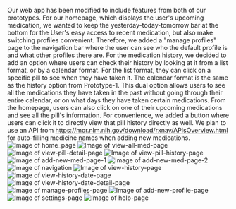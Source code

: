 Our web app has been modified to include features from both of our prototypes. For our homepage, which displays the user's upcoming medication, we wanted to keep the yesterday-today-tomorrow bar at the bottom for the User's easy access to recent medication, but also make switching profiles convenient. Therefore, we added a "manage profiles" page to the navigation bar where the user can see who the default profile is and what other profiles there are. For the medication history, we decided to add an option where users can check their history by looking at it from a list format, or by a calendar format. For the list format, they can click on a specific pill to see when they have taken it. The calendar format is the same as the history option from Prototype-1. This dual option allows users to see all the medications they have taken in the past without going through their entire calendar, or on what days they have taken certain medications. From the homepage, users can also click on one of their upcoming medications and see all the pill's information. For convenience, we added a button where users can click it to directly view that pill history directly as well. 
We plan to use an API from https://mor.nlm.nih.gov/download/rxnav/APIsOverview.html for auto-filling medicine names when adding new medications.
![Image of home_page](home_page.png)
![Image of view-all-med-page](view-all-med-page.png)
![Image of view-pill-detail-page](view-pill-detail-page.png)
![Image of view-pill-history-page](view-pill-history-page.png)
![Image of add-new-med-page-1](add-new-med-page-1.png)
![Image of add-new-med-page-2](add-new-med-page-2.png)
![Image of navigation](navigation.png)
![Image of view-history-page](view-history-page.png)
![Image of view-history-date-page](view-history-date-page.png)
![Image of view-history-date-detail-page](view-history-date-detail-page.png)
![Image of manage-profiles-page](manage-profiles-page.png)
![Image of add-new-profile-page](add-new-profile-page.png)
![Image of settings-page](settings-page.png)
![Image of help-page](help-page.png)


